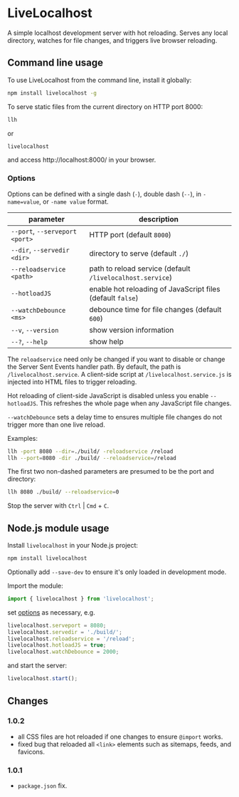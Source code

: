 # LiveLocalhost

A simple localhost development server with hot reloading. Serves any local directory, watches for file changes, and triggers live browser reloading.


## Command line usage

To use LiveLocalhost from the command line, install it globally:

```bash
npm install livelocalhost -g
```

To serve static files from the current directory on HTTP port 8000:

```bash
llh
```

or

```bash
livelocalhost
```

and access http://localhost:8000/ in your browser.


### Options

Options can be defined with a single dash (`-`), double dash (`--`), in `-name=value`, or `-name value` format.

|parameter|description|
|-|-|
|`--port`, `--serveport <port>`| HTTP port (default `8000`) |
|`--dir`,  `--servedir <dir>`  | directory to serve (default `./`) |
|`--reloadservice <path>`      | path to reload service (default `/livelocalhost.service`) |
|`--hotloadJS`                 | enable hot reloading of JavaScript files (default `false`) |
|`--watchDebounce <ms>`        | debounce time for file changes (default `600`) |
|`--v`, `--version`            | show version information |
|`--?`, `--help`               | show help |


The `reloadservice` need only be changed if you want to disable or change the Server Sent Events handler path. By default, the path is `/livelocalhost.service`. A client-side script at `/livelocalhost.service.js` is injected into HTML files to trigger reloading.

Hot reloading of client-side JavaScript is disabled unless you enable `--hotloadJS`. This refreshes the whole page when any JavaScript file changes.

`--watchDebounce` sets a delay time to ensures multiple file changes do not trigger more than one live reload.

Examples:

```bash
llh -port 8080 --dir=./build/ -reloadservice /reload
llh --port=8080 -dir ./build/ --reloadservice=/reload
```

The first two non-dashed parameters are presumed to be the port and directory:

```bash
llh 8080 ./build/ --reloadservice=0
```

Stop the server with `Ctrl` | `Cmd` + `C`.


## Node.js module usage

Install `livelocalhost` in your Node.js project:

```bash
npm install livelocalhost
```

Optionally add `--save-dev` to ensure it's only loaded in development mode.

Import the module:

```js
import { livelocalhost } from 'livelocalhost';
```

set [options](#options) as necessary, e.g.

```js
livelocalhost.serveport = 8080;
livelocalhost.servedir = './build/';
livelocalhost.reloadservice = '/reload';
livelocalhost.hotloadJS = true;
livelocalhost.watchDebounce = 2000;
```

and start the server:

```js
livelocalhost.start();
```


## Changes

### 1.0.2

* all CSS files are hot reloaded if one changes to ensure `@import` works.
* fixed bug that reloaded all `<link>` elements such as sitemaps, feeds, and favicons.

### 1.0.1

* `package.json` fix.
